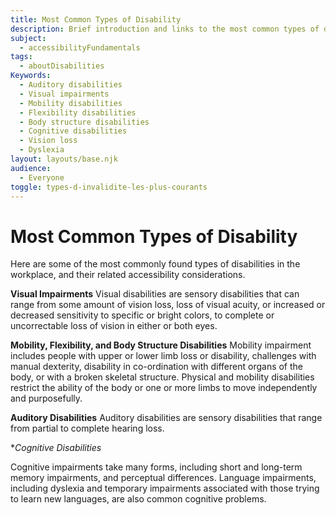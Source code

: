 ```yaml
---
title: Most Common Types of Disability
description: Brief introduction and links to the most common types of disabilities.
subject:
  - accessibilityFundamentals
tags:
  - aboutDisabilities
Keywords:
  - Auditory disabilities
  - Visual impairments
  - Mobility disabilities
  - Flexibility disabilities
  - Body structure disabilities
  - Cognitive disabilities
  - Vision loss
  - Dyslexia
layout: layouts/base.njk
audience:
  - Everyone
toggle: types-d-invalidite-les-plus-courants
---
```


# Most Common Types of Disability
Here are some of the most commonly found types of disabilities in the workplace, and their related accessibility considerations.

**Visual Impairments**
Visual disabilities are sensory disabilities that can range from some amount of vision loss, loss of visual acuity, or increased or decreased sensitivity to specific or bright colors, to complete or uncorrectable loss of vision in either or both eyes.

**Mobility, Flexibility, and Body Structure Disabilities**
Mobility impairment includes people with upper or lower limb loss or disability, challenges with manual dexterity, disability in co-ordination with different organs of the body, or with a broken skeletal structure. Physical and mobility disabilities restrict the ability of the body or one or more limbs to move independently and purposefully.

**Auditory Disabilities**
Auditory disabilities are sensory disabilities that range from partial to complete hearing loss.

**Cognitive Disabilities*

Cognitive impairments take many forms, including short and long-term memory impairments, and perceptual differences. Language impairments, including dyslexia and temporary impairments associated with those trying to learn new languages, are also common cognitive problems.
